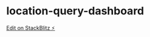 # location-query-dashboard

[Edit on StackBlitz ⚡️](https://stackblitz.com/edit/location-query-dashboard)